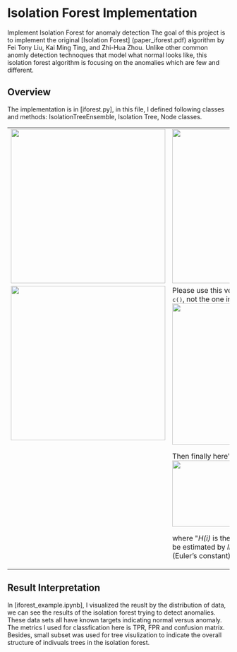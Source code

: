 # Isolation Forest Implementation

Implement Isolation Forest for anomaly detection
The goal of this project is to implement the original [Isolation Forest] (paper_iforest.pdf) algorithm by Fei Tony Liu, Kai Ming Ting, and Zhi-Hua Zhou. Unlike other common anomly detection technoques that model what normal looks like, this isolation forest algorithm is focusing on the anomalies which are few and different. 

## Overview

The implementation is in [iforest.py], in this file, I defined following classes and methods: IsolationTreeEnsemble, Isolation Tree, Node classes. 

<table border="0">
<tr>
<td width="50%" valign="top"><img src="images/iForest.png" width="350"></td><td width="50%" valign="top"><img src="images/iTree.png" width="350"></td>
</tr>
<tr>
<td valign="top">
<img src="images/PathLength.png" width="350">
</td>
<td valign="top">
Please use this version of average path length <tt>c()</tt>, not the one in the original paper:<br>
<img src="images/avgPathLength.png" width="320">

<p>Then finally here's the scoring formula:<br>

<img src="images/score.png" width="150">

<p>where "<i>H(i)</i> is the harmonic number and it can be estimated by <i>ln(i)</i> + 0.5772156649 (Euler’s constant)."
</td>
</tr>
</table>
  
## Result Interpretation

In [iforest_example.ipynb], I visualized the reuslt by the distribution of data, we can see the results of the isolation forest trying to detect anomalies. These data sets all have known targets indicating normal versus anomaly.
The metrics I used for classfication here is TPR, FPR and confusion matrix. Besides, small subset was used for tree visulization to indicate the overall structure of indivuals trees in the isolation forest.
